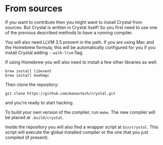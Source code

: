 # From sources

If you want to contribute then you might want to install Crystal from sources. But Crystal is written in Crystal itself! So you first need to use one of the previous described methods to have a running compiler.

You will also need LLVM 3.5 present in the path. If you are using Mac and the Homebrew formula, this will be automatically configured for you if you install Crystal adding `--with-llvm` flag.

If using Homebrew you will also need to install a few other libraries as well:

```
brew install libevent
brew install boehmgc
```

Then clone the repository:

```
git clone https://github.com/manastech/crystal.git
```

and you're ready to start hacking.

To build your own version of the compiler, run `make`. The new compiler will be placed at `.build/crystal`.

Inside the repository you will also find a wrapper script at `bin/crystal`. This script will execute the global installed compiler or the one that you just compiled (if present).

